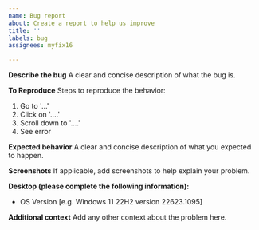 ```yaml
---
name: Bug report
about: Create a report to help us improve
title: ''
labels: bug
assignees: myfix16

---
```


**Describe the bug**
A clear and concise description of what the bug is.

**To Reproduce**
Steps to reproduce the behavior:
1. Go to '...'
2. Click on '....'
3. Scroll down to '....'
4. See error

**Expected behavior**
A clear and concise description of what you expected to happen.

**Screenshots**
If applicable, add screenshots to help explain your problem.

**Desktop (please complete the following information):**
 - OS Version [e.g. Windows 11 22H2 version 22623.1095]

**Additional context**
Add any other context about the problem here.
